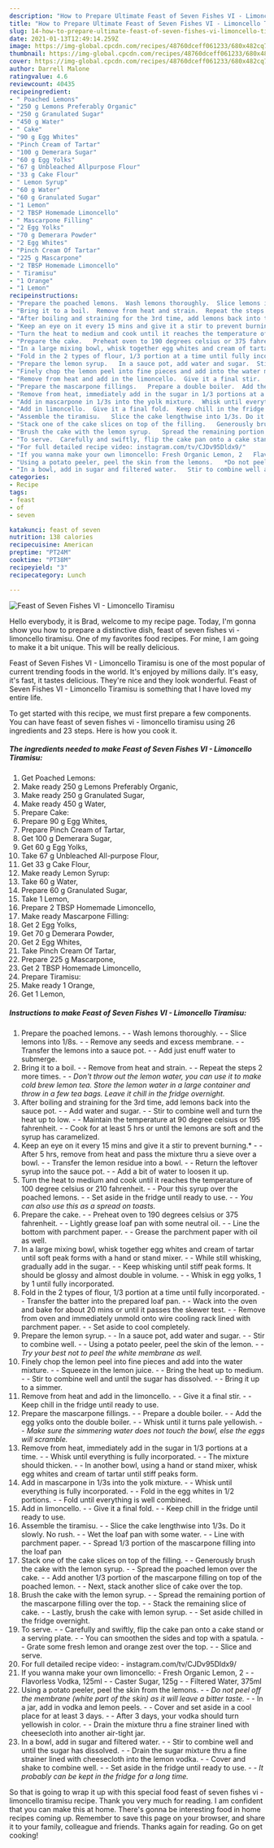 ```yaml
---
description: "How to Prepare Ultimate Feast of Seven Fishes VI - Limoncello Tiramisu"
title: "How to Prepare Ultimate Feast of Seven Fishes VI - Limoncello Tiramisu"
slug: 14-how-to-prepare-ultimate-feast-of-seven-fishes-vi-limoncello-tiramisu
date: 2021-01-13T12:49:14.259Z
image: https://img-global.cpcdn.com/recipes/48760dceff061233/680x482cq70/feast-of-seven-fishes-vi-limoncello-tiramisu-recipe-main-photo.jpg
thumbnail: https://img-global.cpcdn.com/recipes/48760dceff061233/680x482cq70/feast-of-seven-fishes-vi-limoncello-tiramisu-recipe-main-photo.jpg
cover: https://img-global.cpcdn.com/recipes/48760dceff061233/680x482cq70/feast-of-seven-fishes-vi-limoncello-tiramisu-recipe-main-photo.jpg
author: Darrell Malone
ratingvalue: 4.6
reviewcount: 40435
recipeingredient:
- " Poached Lemons"
- "250 g Lemons Preferably Organic"
- "250 g Granulated Sugar"
- "450 g Water"
- " Cake"
- "90 g Egg Whites"
- "Pinch Cream of Tartar"
- "100 g Demerara Sugar"
- "60 g Egg Yolks"
- "67 g Unbleached Allpurpose Flour"
- "33 g Cake Flour"
- " Lemon Syrup"
- "60 g Water"
- "60 g Granulated Sugar"
- "1 Lemon"
- "2 TBSP Homemade Limoncello"
- " Mascarpone Filling"
- "2 Egg Yolks"
- "70 g Demerara Powder"
- "2 Egg Whites"
- "Pinch Cream Of Tartar"
- "225 g Mascarpone"
- "2 TBSP Homemade Limoncello"
- " Tiramisu"
- "1 Orange"
- "1 Lemon"
recipeinstructions:
- "Prepare the poached lemons.  Wash lemons thoroughly.  Slice lemons into 1/8s.  Remove any seeds and excess membrane.  Transfer the lemons into a sauce pot.  Add just enuff water to submerge."
- "Bring it to a boil.  Remove from heat and strain.  Repeat the steps 2 more times.  *Don&#39;t throw out the lemon water, you can use it to make cold brew lemon tea. Store the lemon water in a large container and throw in a few tea bags. Leave it chill in the fridge overnight.*"
- "After boiling and straining for the 3rd time, add lemons back into the sauce pot.  Add water and sugar.  Stir to combine well and turn the heat up to low.  Maintain the temperature at 90 degree celsius or 195 fahrenheit.  Cook for at least 5 hrs or until the lemons are soft and the syrup has caramelized."
- "Keep an eye on it every 15 mins and give it a stir to prevent burning.*  After 5 hrs, remove from heat and pass the mixture thru a sieve over a bowl.  Transfer the lemon residue into a bowl.  Return the leftover syrup into the sauce pot.  Add a bit of water to loosen it up."
- "Turn the heat to medium and cook until it reaches the temperature of 100 degree celsius or 210 fahrenheit.  Pour this syrup over the poached lemons.  Set aside in the fridge until ready to use.  *You can also use this as a spread on toasts.*"
- "Prepare the cake.   Preheat oven to 190 degrees celsius or 375 fahrenheit.   Lightly grease loaf pan with some neutral oil.   Line the bottom with parchment paper.   Grease the parchment paper with oil as well."
- "In a large mixing bowl, whisk together egg whites and cream of tartar until soft peak forms with a hand or stand mixer.   While still whisking, gradually add in the sugar.   Keep whisking until stiff peak forms. It should be glossy and almost double in volume.   Whisk in egg yolks, 1 by 1 until fully incorporated."
- "Fold in the 2 types of flour, 1/3 portion at a time until fully incorporated.   Transfer the batter into the prepared loaf pan.  Wack into the oven and bake for about 20 mins or until it passes the skewer test.   Remove from oven and immediately unmold onto wire cooling rack lined with parchment paper.  Set aside to cool completely."
- "Prepare the lemon syrup.   In a sauce pot, add water and sugar.  Stir to combine well.   Using a potato peeler, peel the skin of the lemon.  *Try your best not to peel the white membrane as well.*"
- "Finely chop the lemon peel into fine pieces and add into the water mixture.  Squeeze in the lemon juice.  Bring the heat up to medium.  Stir to combine well and until the sugar has dissolved.  Bring it up to a simmer."
- "Remove from heat and add in the limoncello.  Give it a final stir.  Keep chill in the fridge until ready to use."
- "Prepare the mascarpone fillings.   Prepare a double boiler.  Add the egg yolks onto the double boiler.  Whisk until it turns pale yellowish.  *Make sure the simmering water does not touch the bowl, else the eggs will scramble.*"
- "Remove from heat, immediately add in the sugar in 1/3 portions at a time.  Whisk until everything is fully incorporated.  The mixture should thicken.  In another bowl, using a hand or stand mixer, whisk egg whites and cream of tartar until stiff peaks form."
- "Add in mascarpone in 1/3s into the yolk mixture.  Whisk until everything is fully incorporated.  Fold in the egg whites in 1/2 portions.  Fold until everything is well combined."
- "Add in limoncello.  Give it a final fold.  Keep chill in the fridge until ready to use."
- "Assemble the tiramisu.   Slice the cake lengthwise into 1/3s. Do it slowly. No rush.  Wet the loaf pan with some water.  Line with parchment paper.  Spread 1/3 portion of the mascarpone filling into the loaf pan"
- "Stack one of the cake slices on top of the filling.   Generously brush the cake with the lemon syrup.  Spread the poached lemon over the cake.  Add another 1/3 portion of the mascarpone filling on top of the poached lemon.  Next, stack another slice of cake over the top."
- "Brush the cake with the lemon syrup.   Spread the remaining portion of the mascarpone filling over the top.   Stack the remaining slice of cake.   Lastly, brush the cake with lemon syrup.   Set aside chilled in the fridge overnight."
- "To serve.  Carefully and swiftly, flip the cake pan onto a cake stand or a serving plate.  You can smoothen the sides and top with a spatula.   Grate some fresh lemon and orange zest over the top.  Slice and serve."
- "For full detailed recipe video: instagram.com/tv/CJDv95Dldx9/"
- "If you wanna make your own limoncello: Fresh Organic Lemon, 2   Flavorless Vodka, 125ml   Caster Sugar, 125g   Filtered Water, 375ml"
- "Using a potato peeler, peel the skin from the lemons.   *Do not peel off the membrane (white part of the skin) as it will leave a bitter taste.*   In a jar, add in vodka and lemon peels.   Cover and set aside in a cool place for at least 3 days.   After 3 days, your vodka should turn yellowish in color.   Drain the mixture thru a fine strainer lined with cheesecloth into another air-tight jar."
- "In a bowl, add in sugar and filtered water.   Stir to combine well and until the sugar has dissolved.   Drain the sugar mixture thru a fine strainer lined with cheesecloth into the lemon vodka.   Cover and shake to combine well.   Set aside in the fridge until ready to use.   *It probably can be kept in the fridge for a long time.*"
categories:
- Recipe
tags:
- feast
- of
- seven

katakunci: feast of seven 
nutrition: 138 calories
recipecuisine: American
preptime: "PT24M"
cooktime: "PT38M"
recipeyield: "3"
recipecategory: Lunch

---
```



![Feast of Seven Fishes VI - Limoncello Tiramisu](https://img-global.cpcdn.com/recipes/48760dceff061233/680x482cq70/feast-of-seven-fishes-vi-limoncello-tiramisu-recipe-main-photo.jpg)

Hello everybody, it is Brad, welcome to my recipe page. Today, I'm gonna show you how to prepare a distinctive dish, feast of seven fishes vi - limoncello tiramisu. One of my favorites food recipes. For mine, I am going to make it a bit unique. This will be really delicious.



Feast of Seven Fishes VI - Limoncello Tiramisu is one of the most popular of current trending foods in the world. It's enjoyed by millions daily. It's easy, it's fast, it tastes delicious. They're nice and they look wonderful. Feast of Seven Fishes VI - Limoncello Tiramisu is something that I have loved my entire life.


To get started with this recipe, we must first prepare a few components. You can have feast of seven fishes vi - limoncello tiramisu using 26 ingredients and 23 steps. Here is how you cook it.

<!--inarticleads1-->

##### The ingredients needed to make Feast of Seven Fishes VI - Limoncello Tiramisu:

1. Get  Poached Lemons:
1. Make ready 250 g Lemons Preferably Organic,
1. Make ready 250 g Granulated Sugar,
1. Make ready 450 g Water,
1. Prepare  Cake:
1. Prepare 90 g Egg Whites,
1. Prepare Pinch Cream of Tartar,
1. Get 100 g Demerara Sugar,
1. Get 60 g Egg Yolks,
1. Take 67 g Unbleached All-purpose Flour,
1. Get 33 g Cake Flour,
1. Make ready  Lemon Syrup:
1. Take 60 g Water,
1. Prepare 60 g Granulated Sugar,
1. Take 1 Lemon,
1. Prepare 2 TBSP Homemade Limoncello,
1. Make ready  Mascarpone Filling:
1. Get 2 Egg Yolks,
1. Get 70 g Demerara Powder,
1. Get 2 Egg Whites,
1. Take Pinch Cream Of Tartar,
1. Prepare 225 g Mascarpone,
1. Get 2 TBSP Homemade Limoncello,
1. Prepare  Tiramisu:
1. Make ready 1 Orange,
1. Get 1 Lemon,




<!--inarticleads2-->

##### Instructions to make Feast of Seven Fishes VI - Limoncello Tiramisu:

1. Prepare the poached lemons. -  - Wash lemons thoroughly. -  - Slice lemons into 1/8s. -  - Remove any seeds and excess membrane. -  - Transfer the lemons into a sauce pot. -  - Add just enuff water to submerge.
1. Bring it to a boil. -  - Remove from heat and strain. -  - Repeat the steps 2 more times. -  - *Don&#39;t throw out the lemon water, you can use it to make cold brew lemon tea. Store the lemon water in a large container and throw in a few tea bags. Leave it chill in the fridge overnight.*
1. After boiling and straining for the 3rd time, add lemons back into the sauce pot. -  - Add water and sugar. -  - Stir to combine well and turn the heat up to low. -  - Maintain the temperature at 90 degree celsius or 195 fahrenheit. -  - Cook for at least 5 hrs or until the lemons are soft and the syrup has caramelized.
1. Keep an eye on it every 15 mins and give it a stir to prevent burning.* -  - After 5 hrs, remove from heat and pass the mixture thru a sieve over a bowl. -  - Transfer the lemon residue into a bowl. -  - Return the leftover syrup into the sauce pot. -  - Add a bit of water to loosen it up.
1. Turn the heat to medium and cook until it reaches the temperature of 100 degree celsius or 210 fahrenheit. -  - Pour this syrup over the poached lemons. -  - Set aside in the fridge until ready to use. -  - *You can also use this as a spread on toasts.*
1. Prepare the cake.  -  - Preheat oven to 190 degrees celsius or 375 fahrenheit.  -  - Lightly grease loaf pan with some neutral oil.  -  - Line the bottom with parchment paper.  -  - Grease the parchment paper with oil as well.
1. In a large mixing bowl, whisk together egg whites and cream of tartar until soft peak forms with a hand or stand mixer.  -  - While still whisking, gradually add in the sugar.  -  - Keep whisking until stiff peak forms. It should be glossy and almost double in volume.  -  - Whisk in egg yolks, 1 by 1 until fully incorporated.
1. Fold in the 2 types of flour, 1/3 portion at a time until fully incorporated.  -  - Transfer the batter into the prepared loaf pan. -  - Wack into the oven and bake for about 20 mins or until it passes the skewer test.  -  - Remove from oven and immediately unmold onto wire cooling rack lined with parchment paper. -  - Set aside to cool completely.
1. Prepare the lemon syrup.  -  - In a sauce pot, add water and sugar. -  - Stir to combine well.  -  - Using a potato peeler, peel the skin of the lemon. -  - *Try your best not to peel the white membrane as well.*
1. Finely chop the lemon peel into fine pieces and add into the water mixture. -  - Squeeze in the lemon juice. -  - Bring the heat up to medium. -  - Stir to combine well and until the sugar has dissolved. -  - Bring it up to a simmer.
1. Remove from heat and add in the limoncello. -  - Give it a final stir. -  - Keep chill in the fridge until ready to use.
1. Prepare the mascarpone fillings.  -  - Prepare a double boiler. -  - Add the egg yolks onto the double boiler. -  - Whisk until it turns pale yellowish. -  - *Make sure the simmering water does not touch the bowl, else the eggs will scramble.*
1. Remove from heat, immediately add in the sugar in 1/3 portions at a time. -  - Whisk until everything is fully incorporated. -  - The mixture should thicken. -  - In another bowl, using a hand or stand mixer, whisk egg whites and cream of tartar until stiff peaks form.
1. Add in mascarpone in 1/3s into the yolk mixture. -  - Whisk until everything is fully incorporated. -  - Fold in the egg whites in 1/2 portions. -  - Fold until everything is well combined.
1. Add in limoncello. -  - Give it a final fold. -  - Keep chill in the fridge until ready to use.
1. Assemble the tiramisu.  -  - Slice the cake lengthwise into 1/3s. Do it slowly. No rush. -  - Wet the loaf pan with some water. -  - Line with parchment paper. -  - Spread 1/3 portion of the mascarpone filling into the loaf pan
1. Stack one of the cake slices on top of the filling.  -  - Generously brush the cake with the lemon syrup. -  - Spread the poached lemon over the cake. -  - Add another 1/3 portion of the mascarpone filling on top of the poached lemon. -  - Next, stack another slice of cake over the top.
1. Brush the cake with the lemon syrup.  -  - Spread the remaining portion of the mascarpone filling over the top.  -  - Stack the remaining slice of cake.  -  - Lastly, brush the cake with lemon syrup.  -  - Set aside chilled in the fridge overnight.
1. To serve. -  - Carefully and swiftly, flip the cake pan onto a cake stand or a serving plate. -  - You can smoothen the sides and top with a spatula.  -  - Grate some fresh lemon and orange zest over the top. -  - Slice and serve.
1. For full detailed recipe video: - instagram.com/tv/CJDv95Dldx9/
1. If you wanna make your own limoncello: - Fresh Organic Lemon, 2  -  - Flavorless Vodka, 125ml  -  - Caster Sugar, 125g  -  - Filtered Water, 375ml
1. Using a potato peeler, peel the skin from the lemons.  -  - *Do not peel off the membrane (white part of the skin) as it will leave a bitter taste.*  -  - In a jar, add in vodka and lemon peels.  -  - Cover and set aside in a cool place for at least 3 days.  -  - After 3 days, your vodka should turn yellowish in color.  -  - Drain the mixture thru a fine strainer lined with cheesecloth into another air-tight jar.
1. In a bowl, add in sugar and filtered water.  -  - Stir to combine well and until the sugar has dissolved.  -  - Drain the sugar mixture thru a fine strainer lined with cheesecloth into the lemon vodka.  -  - Cover and shake to combine well.  -  - Set aside in the fridge until ready to use.  -  - *It probably can be kept in the fridge for a long time.*




So that is going to wrap it up with this special food feast of seven fishes vi - limoncello tiramisu recipe. Thank you very much for reading. I am confident that you can make this at home. There's gonna be interesting food in home recipes coming up. Remember to save this page on your browser, and share it to your family, colleague and friends. Thanks again for reading. Go on get cooking!
